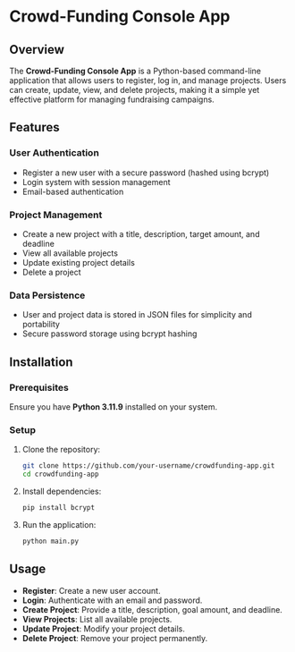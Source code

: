 # Crowd-Funding Console App

## Overview
The **Crowd-Funding Console App** is a Python-based command-line application that allows users to register, log in, and manage projects. Users can create, update, view, and delete projects, making it a simple yet effective platform for managing fundraising campaigns.

## Features
### User Authentication
- Register a new user with a secure password (hashed using bcrypt)
- Login system with session management
- Email-based authentication

### Project Management
- Create a new project with a title, description, target amount, and deadline
- View all available projects
- Update existing project details
- Delete a project

### Data Persistence
- User and project data is stored in JSON files for simplicity and portability
- Secure password storage using bcrypt hashing

## Installation
### Prerequisites
Ensure you have **Python 3.11.9** installed on your system.

### Setup
1. Clone the repository:
   ```sh
   git clone https://github.com/your-username/crowdfunding-app.git
   cd crowdfunding-app
   ```
2. Install dependencies:
   ```sh
   pip install bcrypt
   ```
3. Run the application:
   ```sh
   python main.py
   ```

## Usage
- **Register**: Create a new user account.
- **Login**: Authenticate with an email and password.
- **Create Project**: Provide a title, description, goal amount, and deadline.
- **View Projects**: List all available projects.
- **Update Project**: Modify your project details.
- **Delete Project**: Remove your project permanently.

